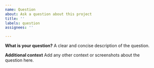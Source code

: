 ```yaml
---
name: Question
about: Ask a question about this project
title: ''
labels: question
assignees: ''

---
```


**What is your question?**
A clear and concise description of the question.

**Additional context**
Add any other context or screenshots about the question here.
